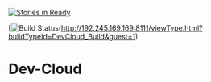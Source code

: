 [![Stories in Ready](https://badge.waffle.io/Dev-Cloud-Platform/Dev-Cloud.png?label=1-Ready&title=Ready)](https://waffle.io/Dev-Cloud-Platform/Dev-Cloud)

[![Build Status](https://img.shields.io/teamcity/http/192.245.169.169:8111/s/DevCloud_Build.svg)(http://192.245.169.169:8111/viewType.html?buildTypeId=DevCloud_Build&guest=1)

# Dev-Cloud
